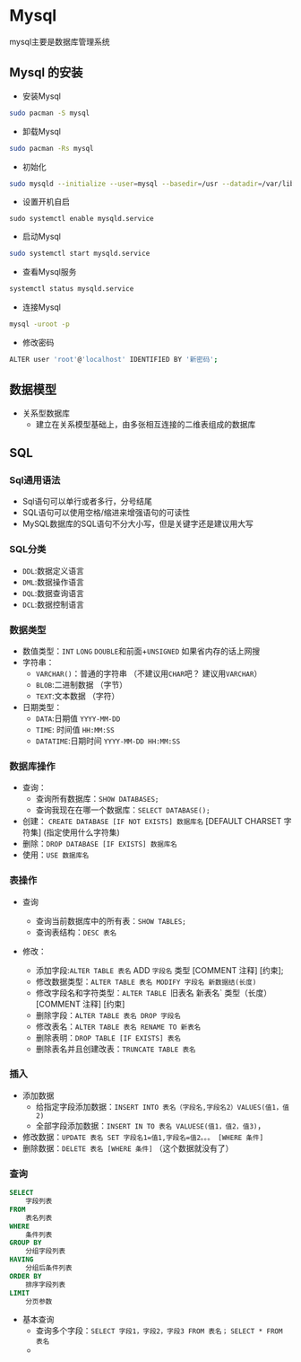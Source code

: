 # Mysql

mysql主要是数据库管理系统

## Mysql 的安装

- 安装Mysql

```bash
sudo pacman -S mysql
```

- 卸载Mysql

```bash
sudo pacman -Rs mysql
```

- 初始化

```bash
sudo mysqld --initialize --user=mysql --basedir=/usr --datadir=/var/lib/mysql
```

-  设置开机自启

```ba
sudo systemctl enable mysqld.service
```

- 启动Mysql

```bash
sudo systemctl start mysqld.service
```

- 查看Mysql服务

```bash
systemctl status mysqld.service
```

- 连接Mysql

```bash
mysql -uroot -p
```

- 修改密码

```bash
ALTER user 'root'@'localhost' IDENTIFIED BY '新密码';
```

## 数据模型

- 关系型数据库
  - 建立在关系模型基础上，由多张相互连接的二维表组成的数据库

## SQL

### Sql通用语法

- Sql语句可以单行或者多行，分号结尾
- SQL语句可以使用空格/缩进来增强语句的可读性
- MySQL数据库的SQL语句不分大小写，但是关键字还是建议用大写

### SQL分类

- `DDL`:数据定义语言
- `DML`:数据操作语言
- `DQL`:数据查询语言
- `DCL`:数据控制语言

### 数据类型

- 数值类型：`INT` `LONG` `DOUBLE`和前面+`UNSIGNED` 如果省内存的话上网搜
- 字符串：
  - `VARCHAR()`：普通的字符串 （不建议用`CHAR`吧？ 建议用`VARCHAR`）
  - `BLOB`:二进制数据 （字节）
  - `TEXT`:文本数据 （字符）
- 日期类型：
  - `DATA`:日期值 `YYYY-MM-DD`
  - `TIME`: 时间值 `HH:MM:SS`
  - `DATATIME`:日期时间 `YYYY-MM-DD HH:MM:SS`

### 数据库操作

- 查询：
  - 查询所有数据库：`SHOW DATABASES;`
  - 查询我现在在哪一个数据库：`SELECT DATABASE();`
- 创建： `CREATE DATABASE [IF NOT EXISTS] 数据库名` [DEFAULT CHARSET 字符集] (指定使用什么字符集)
- 删除：`DROP DATABASE [IF EXISTS] 数据库名`
- 使用：`USE 数据库名`

### 表操作

- 查询
  - 查询当前数据库中的所有表：`SHOW TABLES;`
  - 查询表结构：`DESC 表名`
  
- 修改：
  - 添加字段:`ALTER TABLE 表名` ADD `字段名` 类型 [COMMENT 注释] [约束]; 
  - 修改数据类型：`ALTER TABLE 表名 MODIFY 字段名 新数据结(长度)`
  - 修改字段名和字符类型：`ALTER TABLE `旧表名 新表名` 类型（长度） [COMMENT 注释] [约束]
  - 删除字段：`ALTER TABLE 表名 DROP 字段名`
  - 修改表名：`ALTER TABLE 表名 RENAME TO 新表名`
  - 删除表明：`DROP TABLE [IF EXISTS] 表名`
  - 删除表名并且创建改表：`TRUNCATE TABLE 表名`
  
  

### 插入

- 添加数据
  - 给指定字段添加数据：`INSERT INTO 表名（字段名,字段名2）VALUES(值1，值2)`
  - 全部字段添加数据：`INSERT IN TO 表名 VALUESE(值1，值2，值3)`，
- 修改数据：`UPDATE 表名 SET 字段名1=值1,字段名=值2。。。 [WHERE 条件]`
- 删除数据：`DELETE 表名 [WHERE 条件]` （这个数据就没有了）

### 查询

```sql
SELECT 
	字段列表
FROM 
	表名列表
WHERE
	条件列表
GROUP BY
	分组字段列表
HAVING
	分组后条件列表
ORDER BY
	排序字段列表
LIMIT
	分页参数
```

- 基本查询
  - 查询多个字段：`SELECT 字段1，字段2，字段3 FROM 表名；` `SELECT * FROM 表名`
  - 









